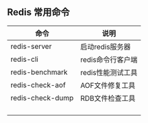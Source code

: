 ## Redis 常用命令

| 命令             | 说明              |
| ---------------- | ----------------- |
| redis-server     | 启动redis服务器   |
| redis-cli        | redis命令行客户端 |
| redis-benchmark  | redis性能测试工具 |
| redis-check-aof  | AOF文件修复工具   |
| redis-check-dump | RDB文件检查工具   |
|                  |                   |
|                  |                   |
|                  |                   |
|                  |                   |


